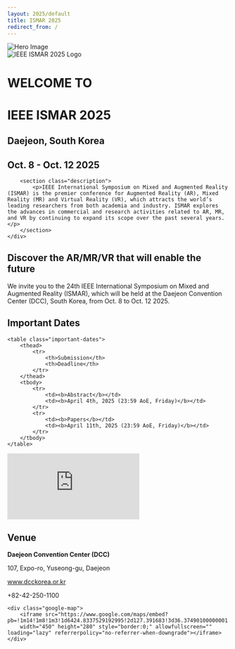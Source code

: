 ```yaml
---
layout: 2025/default
title: ISMAR 2025
redirect_from: /
---
```


<!-- Custom hero for the main page -->
<div class="hero">
    <img class="hero-image" src="{{ 'assets/2025/img/hero/hero-1920.jpg' | relative_url }}" srcset="
        {{ 'assets/2025/img/hero/hero-3840.jpg' | relative_url }} 3840w,
        {{ 'assets/2025/img/hero/hero-2560.jpg' | relative_url }} 2560w,
        {{ 'assets/2025/img/hero/hero-1920.jpg' | relative_url }} 1920w,
        {{ 'assets/2025/img/hero/hero-1280.jpg' | relative_url }} 1280w,
        {{ 'assets/2025/img/hero/hero-640.jpg' | relative_url }} 640w
    " sizes="(max-width: 640px) 100vw,
            (max-width: 1280px) 100vw,
            (max-width: 1920px) 100vw,
            100vw" alt="Hero Image" />
    <div class="content">
        <img class="hero-logo" src="{{ 'assets/2025/img/logo2.png' | relative_url }}" alt="IEEE ISMAR 2025 Logo" />
        <h1 class="heading">WELCOME TO</h1>
        <h1 class="heading">IEEE ISMAR 2025</h1>
        <h2 class="subheading">Daejeon, South Korea</h2>
        <h2 class="subheading">Oct. 8 - Oct. 12 2025</h2>

        <section class="description">
            <p>IEEE International Symposium on Mixed and Augmented Reality (ISMAR) is the premier conference for Augmented Reality (AR), Mixed Reality (MR) and Virtual Reality (VR), which attracts the world’s leading researchers from both academia and industry. ISMAR explores the advances in commercial and research activities related to AR, MR, and VR by continuing to expand its scope over the past several years.</p>
        </section>
    </div>

</div>

<div class="announcement">
    <h2>Discover the AR/MR/VR that will enable the future</h2>
    <p>We invite you to the 24th IEEE International Symposium on Mixed and Augmented Reality (ISMAR), which will be held at the Daejeon Convention Center (DCC), South Korea, from Oct. 8 to Oct. 12 2025.</p>
</div>

<section class="important-dates-section">
    <h2 class="important-dates-title">Important Dates</h2>

    <table class="important-dates">
        <thead>
            <tr>
                <th>Submission</th>
                <th>Deadline</th>
            </tr>
        </thead>
        <tbody>
            <tr>
                <td><b>Abstract</b></td>
                <td><b>April 4th, 2025 (23:59 AoE, Friday)</b></td>
            </tr>
            <tr>
                <td><b>Papers</b></td>
                <td><b>April 11th, 2025 (23:59 AoE, Friday)</b></td>
            </tr>
        </tbody>
    </table>

</section>

<div class="video-container">
    <!-- YouTube Video Embed -->
    <iframe class="video"
            src="https://www.youtube.com/embed/ygxSQWsLR9E?si=ZfYWN9cAmTIQ-F8B"
            title="YouTube video player"
            frameborder="0"
            allow="autoplay; encrypted-media"
            allowfullscreen>
    </iframe>
</div>

<div class="venue-section">
    <!-- Venue Details -->
    <div class="venue-details">
        <h2 class="venue-title">Venue</h2>
        <p class="venue-name"><strong>Daejeon Convention Center (DCC)</strong></p>
        <p>107, Expo-ro, Yuseong-gu, Daejeon</p>
        <p><a href="http://www.dcckorea.or.kr" target="_blank">www.dcckorea.or.kr</a></p>
        <p>+82-42-250-1100</p>
    </div>

    <div class="google-map">
        <iframe src="https://www.google.com/maps/embed?pb=!1m14!1m8!1m3!1d6424.8337529192995!2d127.391683!3d36.37490100000001!3m2!1i1024!2i768!4f13.1!3m3!1m2!1s0x356549856f487a11%3A0xd03c3bec141f8760!2sDaejeon%20Convention%20Center!5e0!3m2!1sen!2skr!4v1732800254631!5m2!1sen!2skr"
        width="450" height="280" style="border:0;" allowfullscreen="" loading="lazy" referrerpolicy="no-referrer-when-downgrade"></iframe>
    </div>
</div>
